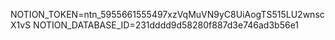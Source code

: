 NOTION_TOKEN=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
NOTION_DATABASE_ID=231dddd9d58280f887d3e746ad3b56e1